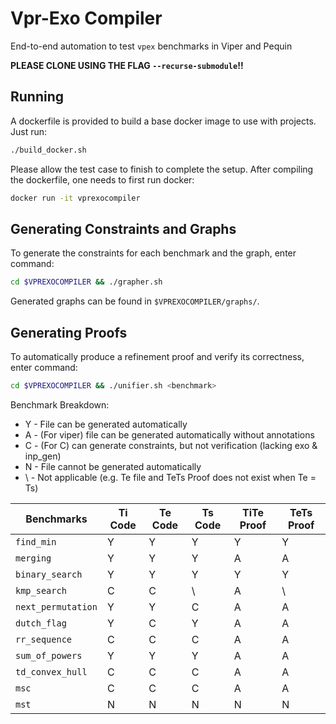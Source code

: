 # Vpr-Exo Compiler #
End-to-end automation to test `vpex` benchmarks in Viper and Pequin

**PLEASE CLONE USING THE FLAG `--recurse-submodule`!!**

## Running  ##
A dockerfile is provided to build a base docker image to use with projects. Just run:

```bash
./build_docker.sh
```
Please allow the test case to finish to complete the setup.
After compiling the dockerfile, one needs to first run docker:

```bash
docker run -it vprexocompiler
```

## Generating Constraints and Graphs ##
To generate the constraints for each benchmark and the graph, enter command:
```bash
cd $VPREXOCOMPILER && ./grapher.sh
```
Generated graphs can be found in `$VPREXOCOMPILER/graphs/`.

## Generating Proofs ##
To automatically produce a refinement proof and verify its correctness, enter command:
```bash
cd $VPREXOCOMPILER && ./unifier.sh <benchmark>
```
Benchmark Breakdown:
- Y - File can be generated automatically
- A - (For viper) file can be generated automatically without annotations
- C - (For C) can generate constraints, but not verification (lacking exo & inp_gen)
- N - File cannot be generated automatically
- \ - Not applicable (e.g. Te file and TeTs Proof does not exist when Te = Ts)

Benchmarks        | Ti Code | Te Code | Ts Code | TiTe Proof | TeTs Proof
------------------|---------|---------|---------|------------|------------
`find_min`        | Y | Y | Y | Y | Y
`merging`         | Y | Y | Y | A | A
`binary_search`   | Y | Y | Y | Y | Y
`kmp_search`      | C | C | \ | A | \
`next_permutation`| Y | Y | C | A | A
`dutch_flag`      | Y | C | Y | A | A
`rr_sequence`     | C | C | C | A | A
`sum_of_powers`   | Y | Y | Y | A | A
`td_convex_hull`  | C | C | C | A | A
`msc`             | C | C | C | A | A
`mst`             | N | N | N | N | N
